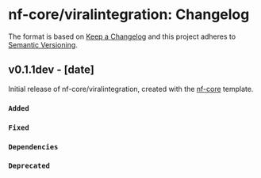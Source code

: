 # nf-core/viralintegration: Changelog

The format is based on [Keep a Changelog](https://keepachangelog.com/en/1.0.0/)
and this project adheres to [Semantic Versioning](https://semver.org/spec/v2.0.0.html).

## v0.1.1dev - [date]

Initial release of nf-core/viralintegration, created with the [nf-core](https://nf-co.re/) template.

### `Added`

### `Fixed`

### `Dependencies`

### `Deprecated`
